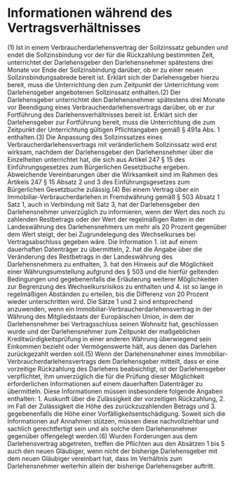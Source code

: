 # Informationen während des Vertragsverhältnisses

(1) Ist in einem Verbraucherdarlehensvertrag der Sollzinssatz gebunden und endet die Sollzinsbindung vor der für die Rückzahlung bestimmten Zeit, unterrichtet der Darlehensgeber den Darlehensnehmer spätestens drei Monate vor Ende der Sollzinsbindung darüber, ob er zu einer neuen Sollzinsbindungsabrede bereit ist. Erklärt sich der Darlehensgeber hierzu bereit, muss die Unterrichtung den zum Zeitpunkt der Unterrichtung vom Darlehensgeber angebotenen Sollzinssatz enthalten.(2) Der Darlehensgeber unterrichtet den Darlehensnehmer spätestens drei Monate vor Beendigung eines Verbraucherdarlehensvertrags darüber, ob er zur Fortführung des Darlehensverhältnisses bereit ist. Erklärt sich der Darlehensgeber zur Fortführung bereit, muss die Unterrichtung die zum Zeitpunkt der Unterrichtung gültigen Pflichtangaben gemäß § 491a Abs. 1 enthalten.(3) Die Anpassung des Sollzinssatzes eines Verbraucherdarlehensvertrags mit veränderlichem Sollzinssatz wird erst wirksam, nachdem der Darlehensgeber den Darlehensnehmer über die Einzelheiten unterrichtet hat, die sich aus Artikel 247 § 15 des Einführungsgesetzes zum Bürgerlichen Gesetzbuche ergeben. Abweichende Vereinbarungen über die Wirksamkeit sind im Rahmen des Artikels 247 § 15 Absatz 2 und 3 des Einführungsgesetzes zum Bürgerlichen Gesetzbuche zulässig.(4) Bei einem Vertrag über ein Immobiliar-Verbraucherdarlehen in Fremdwährung gemäß § 503 Absatz 1 Satz 1, auch in Verbindung mit Satz 3, hat der Darlehensgeber den Darlehensnehmer unverzüglich zu informieren, wenn der Wert des noch zu zahlenden Restbetrags oder der Wert der regelmäßigen Raten in der Landeswährung des Darlehensnehmers um mehr als 20 Prozent gegenüber dem Wert steigt, der bei Zugrundelegung des Wechselkurses bei Vertragsabschluss gegeben wäre. Die Information  1.
 ist auf einem dauerhaften Datenträger zu übermitteln,
 2.
 hat die Angabe über die Veränderung des Restbetrags in der Landeswährung des Darlehensnehmers zu enthalten,
 3.
 hat den Hinweis auf die Möglichkeit einer Währungsumstellung aufgrund des § 503 und die hierfür geltenden Bedingungen und gegebenenfalls die Erläuterung weiterer Möglichkeiten zur Begrenzung des Wechselkursrisikos zu enthalten und
 4.
 ist so lange in regelmäßigen Abständen zu erteilen, bis die Differenz von 20 Prozent wieder unterschritten wird.
Die Sätze 1 und 2 sind entsprechend anzuwenden, wenn ein Immobiliar-Verbraucherdarlehensvertrag in der Währung des Mitgliedstaats der Europäischen Union, in dem der Darlehensnehmer bei Vertragsschluss seinen Wohnsitz hat, geschlossen wurde und der Darlehensnehmer zum Zeitpunkt der maßgeblichen Kreditwürdigkeitsprüfung in einer anderen Währung überwiegend sein Einkommen bezieht oder Vermögenswerte hält, aus denen das Darlehen zurückgezahlt werden soll.(5) Wenn der Darlehensnehmer eines Immobiliar-Verbraucherdarlehensvertrags dem Darlehensgeber mitteilt, dass er eine vorzeitige Rückzahlung des Darlehens beabsichtigt, ist der Darlehensgeber verpflichtet, ihm unverzüglich die für die Prüfung dieser Möglichkeit erforderlichen Informationen auf einem dauerhaften Datenträger zu übermitteln. Diese Informationen müssen insbesondere folgende Angaben enthalten:  1.
 Auskunft über die Zulässigkeit der vorzeitigen Rückzahlung,
 2.
 im Fall der Zulässigkeit die Höhe des zurückzuzahlenden Betrags und
 3.
 gegebenenfalls die Höhe einer Vorfälligkeitsentschädigung.
Soweit sich die Informationen auf Annahmen stützen, müssen diese nachvollziehbar und sachlich gerechtfertigt sein und als solche dem Darlehensnehmer gegenüber offengelegt werden.(6) Wurden Forderungen aus dem Darlehensvertrag abgetreten, treffen die Pflichten aus den Absätzen 1 bis 5 auch den neuen Gläubiger, wenn nicht der bisherige Darlehensgeber mit dem neuen Gläubiger vereinbart hat, dass im Verhältnis zum Darlehensnehmer weiterhin allein der bisherige Darlehensgeber auftritt. 

